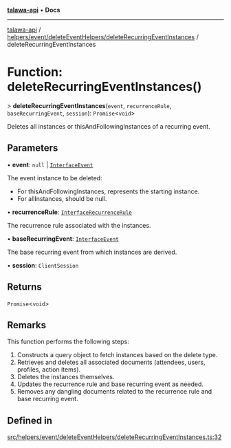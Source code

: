 [**talawa-api**](../../../../../README.md) • **Docs**

***

[talawa-api](../../../../../modules.md) / [helpers/event/deleteEventHelpers/deleteRecurringEventInstances](../README.md) / deleteRecurringEventInstances

# Function: deleteRecurringEventInstances()

\> **deleteRecurringEventInstances**(`event`, `recurrenceRule`, `baseRecurringEvent`, `session`): `Promise`\<`void`\>

Deletes all instances or thisAndFollowingInstances of a recurring event.

## Parameters

• **event**: `null` \| [`InterfaceEvent`](../../../../../models/Event/interfaces/InterfaceEvent.md)

The event instance to be deleted:
  - For thisAndFollowingInstances, represents the starting instance.
  - For allInstances, should be null.

• **recurrenceRule**: [`InterfaceRecurrenceRule`](../../../../../models/RecurrenceRule/interfaces/InterfaceRecurrenceRule.md)

The recurrence rule associated with the instances.

• **baseRecurringEvent**: [`InterfaceEvent`](../../../../../models/Event/interfaces/InterfaceEvent.md)

The base recurring event from which instances are derived.

• **session**: `ClientSession`

## Returns

`Promise`\<`void`\>

## Remarks

This function performs the following steps:
1. Constructs a query object to fetch instances based on the delete type.
2. Retrieves and deletes all associated documents (attendees, users, profiles, action items).
3. Deletes the instances themselves.
4. Updates the recurrence rule and base recurring event as needed.
5. Removes any dangling documents related to the recurrence rule and base recurring event.

## Defined in

[src/helpers/event/deleteEventHelpers/deleteRecurringEventInstances.ts:32](https://github.com/PalisadoesFoundation/talawa-api/blob/a87b45a1c490c996c3a8a52e117ecbaa4742ef49/src/helpers/event/deleteEventHelpers/deleteRecurringEventInstances.ts#L32)

